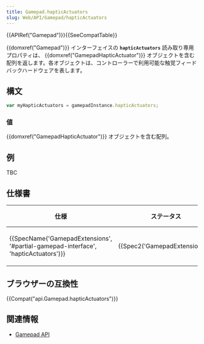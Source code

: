 ```yaml
---
title: Gamepad.hapticActuators
slug: Web/API/Gamepad/hapticActuators
---
```

{{APIRef("Gamepad")}}{{SeeCompatTable}}

{{domxref("Gamepad")}} インターフェイスの **`hapticActuators`** 読み取り専用プロパティは、 {{domxref("GamepadHapticActuator")}} オブジェクトを含む配列を返します。各オブジェクトは、コントローラーで利用可能な触覚フィードバックハードウェアを表します。

## 構文

```js
var myHapticActuators = gamepadInstance.hapticActuators;
```

### 値

{{domxref("GamepadHapticActuator")}} オブジェクトを含む配列。

## 例

TBC

## 仕様書

| 仕様                                                                                                         | ステータス                               | 備考     |
| ------------------------------------------------------------------------------------------------------------ | ---------------------------------------- | -------- |
| {{SpecName('GamepadExtensions', '#partial-gamepad-interface', 'hapticActuators')}} | {{Spec2('GamepadExtensions')}} | 初回定義 |

## ブラウザーの互換性

{{Compat("api.Gamepad.hapticActuators")}}

## 関連情報

- [Gamepad API](/ja/docs/Web/API/Gamepad_API)
